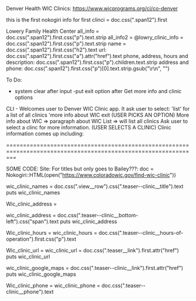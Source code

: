 Denver Health WIC Clinics:
https://www.wicprograms.org/ci/co-denver


this is the first nokogiri info for first clinci = doc.css(".span12").first

Lowery Family Health Center
all_info = doc.css(".span12").first.css("p").text.strip
all_info2 =  @lowry_clinic_info = doc.css(".span12").first.css("p").text.strip
name = doc.css(".span12").first.css("h2").text
url: doc.css(".span12").first.css("a").attr("href").text
phone, address, hours and description: doc.css(".span12").first.css("p").children.text.strip
address and phone: doc.css(".span12").first.css("p")[0].text.strip.gsub("\r\n", "")


To Do:
- system clear after input
-put exit option after Get more info and clinic options




CLI - Welcomes user to Denver WIC Clinic app.
    It ask user to select:
        'list' for a list of all clinics
        'more info about WIC
        exit
(USER PICKS AN OPTION)
        More info about WIC =>
            paragraph about WIC
        List =>
            will list all clinics
                Ask user to select a clinc for more information. (USER SELECTS A CLINIC)
                Clinic information comes up including:










===============================================================================================================

SOME CODE:
Site:
For titles but only goes to Bailey???:
doc = Nokogiri::HTML(open("https://www.coloradowic.gov/find-wic-clinic"))

wic_clinic_names = doc.css(".view__row").css(".teaser--clinic__title").text
puts wic_clinic_names

Wic_clinic_address =

wic_clinic_address = doc.css(".teaser--clinic__bottom-left").css("span").text
puts wic_clinic_address

Wic_clinic_hours =
wic_clinic_hours = doc.css(".teaser--clinic__hours-of-operation").first.css("p").text

Wic_clinic_url =
wic_clinic_url = doc.css(".teaser__link").first.attr("href")
puts wic_clinic_url


wic_clinic_google_maps = doc.css(".teaser--clinic__link").first.attr("href")
puts wic_clinic_google_maps

Wic_clinic_phone =
wic_clinic_phone = doc.css(".teaser--clinic__phone").text
